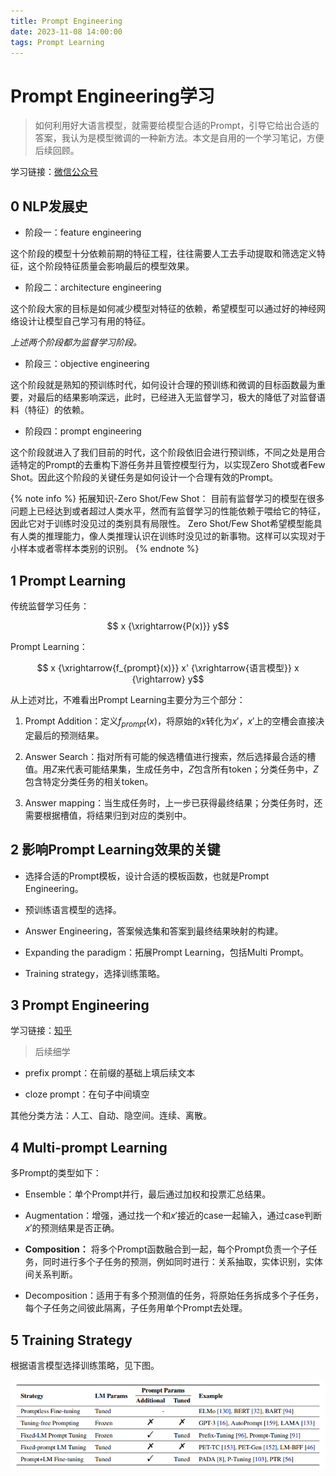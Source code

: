 ```yaml
---
title: Prompt Engineering
date: 2023-11-08 14:00:00
tags: Prompt Learning
---
```


# Prompt Engineering学习

> 如何利用好大语言模型，就需要给模型合适的Prompt，引导它给出合适的答案，我认为是模型微调的一种新方法。本文是自用的一个学习笔记，方便后续回顾。

学习链接：[微信公众号](https://mp.weixin.qq.com/s?__biz=Mzk0NzMwNjU5Nw==&mid=2247483914&idx=1&sn=cf8aab9a1ff04dc4fec3528708f02f26&chksm=c379ab00f40e22161d15beeef01fd380910c188f9f70d8e7e849b7a7c8d233abb7e72fa87497&scene=21#wechat_redirect)

## 0 NLP发展史

- 阶段一：feature engineering

这个阶段的模型十分依赖前期的特征工程，往往需要人工去手动提取和筛选定义特征，这个阶段特征质量会影响最后的模型效果。

- 阶段二：architecture engineering

这个阶段大家的目标是如何减少模型对特征的依赖，希望模型可以通过好的神经网络设计让模型自己学习有用的特征。

*上述两个阶段都为监督学习阶段。*

- 阶段三：objective engineering

这个阶段就是熟知的预训练时代，如何设计合理的预训练和微调的目标函数最为重要，对最后的结果影响深远，此时，已经进入无监督学习，极大的降低了对监督语料（特征）的依赖。

- 阶段四：prompt engineering

这个阶段就进入了我们目前的时代，这个阶段依旧会进行预训练，不同之处是用合适特定的Prompt的去重构下游任务并且管控模型行为，以实现Zero Shot或者Few Shot。因此这个阶段的关键任务是如何设计一个合理有效的Prompt。

{% note info %}
拓展知识-Zero Shot/Few Shot：
目前有监督学习的模型在很多问题上已经达到或者超过人类水平，然而有监督学习的性能依赖于喂给它的特征，因此它对于训练时没见过的类别具有局限性。
Zero Shot/Few Shot希望模型能具有人类的推理能力，像人类推理认识在训练时没见过的新事物。这样可以实现对于小样本或者零样本类别的识别。
{% endnote %}

## 1 Prompt Learning

传统监督学习任务：

$$ x {\xrightarrow{P(x)}} y$$

Prompt Learning：

$$ x {\xrightarrow{f_{prompt}(x)}} x' {\xrightarrow{语言模型}} x {\rightarrow} y$$

从上述对比，不难看出Prompt Learning主要分为三个部分：

1. Prompt Addition：定义$f_{prompt}(x)$，将原始的$x$转化为$x'$，$x'$上的空槽会直接决定最后的预测结果。

2. Answer Search：指对所有可能的候选槽值进行搜索，然后选择最合适的槽值。用$Z$来代表可能结果集，生成任务中，$Z$包含所有token；分类任务中，$Z$包含特定分类任务的相关token。

3. Answer mapping：当生成任务时，上一步已获得最终结果；分类任务时，还需要根据槽值，将结果归到对应的类别中。

## 2 影响Prompt Learning效果的关键

- 选择合适的Prompt模板，设计合适的模板函数，也就是Prompt Engineering。

- 预训练语言模型的选择。

- Answer Engineering，答案候选集和答案到最终结果映射的构建。

- Expanding the paradigm：拓展Prompt Learning，包括Multi Prompt。

- Training strategy，选择训练策略。

## 3 Prompt Engineering

学习链接：[知乎](https://zhuanlan.zhihu.com/p/488279606)

> 后续细学

- prefix prompt：在前缀的基础上填后续文本

- cloze prompt：在句子中间填空

其他分类方法：人工、自动、隐空间。连续、离散。

## 4 Multi-prompt Learning

多Prompt的类型如下：

- Ensemble：单个Prompt并行，最后通过加权和投票汇总结果。

- Augmentation：增强，通过找一个和$x'$接近的case一起输入，通过case判断$x'$的预测结果是否正确。

- **Composition：** 将多个Prompt函数融合到一起，每个Prompt负责一个子任务，同时进行多个子任务的预测，例如同时进行：关系抽取，实体识别，实体间关系判断。

- Decomposition：适用于有多个预测值的任务，将原始任务拆成多个子任务，每个子任务之间彼此隔离，子任务用单个Prompt去处理。

## 5 Training Strategy

根据语言模型选择训练策略，见下图。

![训练策略](/img/img_in_posts/Prompt工程学习开篇/image.png)
